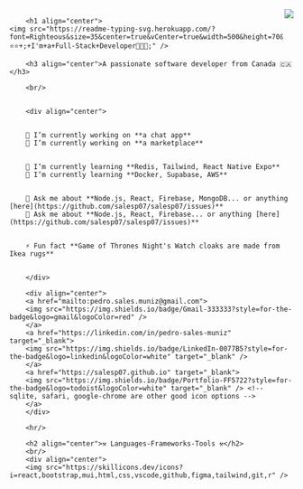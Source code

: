 <img align="right" src="https://visitor-badge.laobi.icu/badge?page_id=salesp07.salesp07" />
		
		<h1 align="center">
    <img src="https://readme-typing-svg.herokuapp.com/?font=Righteous&size=35&center=true&vCenter=true&width=500&height=70&duration=4000&lines=Hi+There!+👋;+I'm+Naledi+Ndhlovu!⭐⭐+;+I'm+a+Full-Stack+Developer👩🏻‍💻;" />
</h1>

		<h3 align="center">A passionate software developer from Canada 🇨🇦</h3>
		
		<br/>
		

		<div align="center">
		

		🔭 I’m currently working on **a chat app**
		🔭 I’m currently working on **a marketplace**
		

		🌱 I’m currently learning **Redis, Tailwind, React Native Expo**
		🌱 I’m currently learning **Docker, Supabase, AWS**
		

		💬 Ask me about **Node.js, React, Firebase, MongoDB... or anything [here](https://github.com/salesp07/salesp07/issues)**
		💬 Ask me about **Node.js, React, Firebase... or anything [here](https://github.com/salesp07/salesp07/issues)**
		

		⚡ Fun fact **Game of Thrones Night's Watch cloaks are made from Ikea rugs**
		

		</div>
		
		<div align="center"> 
		<a href="mailto:pedro.sales.muniz@gmail.com">
		<img src="https://img.shields.io/badge/Gmail-333333?style=for-the-badge&logo=gmail&logoColor=red" />
		</a>
		<a href="https://linkedin.com/in/pedro-sales-muniz" target="_blank">
		<img src="https://img.shields.io/badge/LinkedIn-0077B5?style=for-the-badge&logo=linkedin&logoColor=white" target="_blank" />
		</a>
		<a href="https://salesp07.github.io" target="_blank">
		<img src="https://img.shields.io/badge/Portfolio-FF5722?style=for-the-badge&logo=todoist&logoColor=white" target="_blank" /> <!-- sqlite, safari, google-chrome are other good icon options -->
		</a>
		</div>
		
		<hr/>
		
		<h2 align="center">⚒️ Languages-Frameworks-Tools ⚒️</h2>
		<br/>
		<div align="center">
		<img src="https://skillicons.dev/icons?i=react,bootstrap,mui,html,css,vscode,github,figma,tailwind,git,r" />
